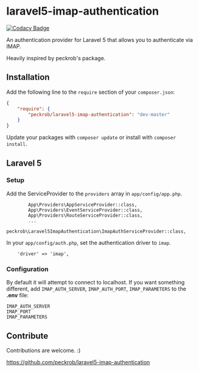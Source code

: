 # laravel5-imap-authentication

[![Codacy Badge](https://api.codacy.com/project/badge/Grade/dd67b18d6b9044169f4cd540cca61fba)](https://www.codacy.com/app/laravel-enso/laravel5-imap-authentication?utm_source=github.com&utm_medium=referral&utm_content=laravel-enso/laravel5-imap-authentication&utm_campaign=badger)

An authentication provider for Laravel 5 that allows you to authenticate via IMAP.

Heavily inspired by peckrob's package.

## Installation

Add the following line to the `require` section of your `composer.json`:

```json
{
    "require": {
        "peckrob/laravel5-imap-authentication": "dev-master"
    }
}
```

Update your packages with ```composer update``` or install with ```composer install```.

## Laravel 5

### Setup

Add the ServiceProvider to the `providers` array in `app/config/app.php`.

```
        App\Providers\AppServiceProvider::class,
        App\Providers\EventServiceProvider::class,
        App\Providers\RouteServiceProvider::class,
        ...
        peckrob\Laravel5ImapAuthentication\ImapAuthServiceProvider::class,
```

In your `app/config/auth.php`, set the authentication driver to `imap`.

```
    'driver' => 'imap',
```

### Configuration

By default it will attempt to connect to localhost. If you want something different, add `IMAP_AUTH_SERVER`, `IMAP_AUTH_PORT`, `IMAP_PARAMETERS` to the **.env** file:

```
IMAP_AUTH_SERVER
IMAP_PORT
IMAP_PARAMETERS
```

## Contribute

Contributions are welcome. :)

https://github.com/peckrob/laravel5-imap-authentication